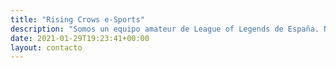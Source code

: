 ```yaml
---
title: "Rising Crows e-Sports"
description: "Somos un equipo amateur de League of Legends de España. Nuestro objetivo es mejorar día a día."
date: 2021-01-29T19:23:41+00:00
layout: contacto
---
```


